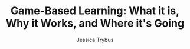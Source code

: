 ---
layout: leaf-node
title: "Game-Based Learning: What it is, Why it Works, and Where it's Going"
title-url: "http://www.newmedia.org/game-based-learning--what-it-is-why-it-works-and-where-its-going.html"
author: Jessica Trybus
groups: technologies
categories: game-based-learning
topics: introductory-resources
summary: >
    The ideal of interactive, highly-engaging training and education is ancient. A Chinese proverb says: "Tell me, and I'll forget. Show me, and I may remember. Involve me, and I'll understand." However, the gap continues to grow between antiquated, passive training methods and a workforce that lives an ever more interactive, multimedia, user-controlled lifestyle. With game-based learning tools to bridge that gap comes the promise of vastly more productive and engaged students and workers—ones who embrace learning rather than view it as a disruptive burden. 
cite: |
    Trybus, Jessica (2014). Retrieved from: http://www.newmedia.org/game-based-learning--what-it-is-why-it-works-and-where-its-going.html
pub-date: 2017-04-15
added-date: 2017-04-15
resource-type: external-page
---